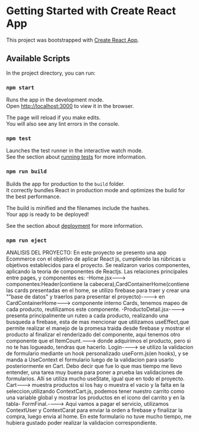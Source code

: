 # Getting Started with Create React App

This project was bootstrapped with [Create React App](https://github.com/facebook/create-react-app).

## Available Scripts

In the project directory, you can run:

### `npm start`

Runs the app in the development mode.\
Open [http://localhost:3000](http://localhost:3000) to view it in the browser.

The page will reload if you make edits.\
You will also see any lint errors in the console.

### `npm test`

Launches the test runner in the interactive watch mode.\
See the section about [running tests](https://facebook.github.io/create-react-app/docs/running-tests) for more information.

### `npm run build`

Builds the app for production to the `build` folder.\
It correctly bundles React in production mode and optimizes the build for the best performance.

The build is minified and the filenames include the hashes.\
Your app is ready to be deployed!

See the section about [deployment](https://facebook.github.io/create-react-app/docs/deployment) for more information.

### `npm run eject`






ANALISIS DEL PROYECTO: En este proyecto se presento una app Ecommerce con el objetivo de aplicar React js, cumpliendo las rúbricas u objetivos establecidos para el proyecto. Se realizaron varios componentes, aplicando la teoria de componentes de Reactjs. Las relaciones principales entre pages, y componentes es: -Home.jsx---> componentes:Header(contiene la cabecera),CardContainerHome(contiene las cards presentadas en el home, se utilizo firebase para traer y crear una ""base de datos" y traerlos para presentar el proyecto)----> en CardContainerHome---> componente interno Cards, tenemos mapeo de cada producto, reutilizamos este componente. -ProductoDetail.jsx----> presenta principalmente un ruteo a cada producto, realizando una busqueda a firebase, esta de mas mencionar que utilizamos useEffect,que permite realizar el manejo de la promesa traida desde firebase y mostrar el producto al finalizar el renderizado del componente, aqui tenemos otro componente que el ItemCount.---> donde adquirimos el producto, pero si no te has logueado, tendras que hacerlo. Login----> se utilizo la validacion de formulario mediante un hook personalizado useForm.js(en hooks), y se manda a UseContext el formulario luego de la validacion para usarlo posteriormente en Cart. Debo decir que fue lo que mas tiempo me llevo entender, una tarea muy buena para poner a prueba las validaciones de formularios. Alli se utiliza mucho useState, igual que en todo el proyecto. Cart---> muestra productos si los hay o muestra el vacio y la falta en la seleccion,utilizando ContextCart.js, podemos tener nuestro carrito como una variable global y mostrar los productos en el icono del carrito y en la tabla- FormFinal.----> Aqui vamos a pagar el servicio, utilizamos ContextUser y ContextCarat para enviar la orden a firebase y finalizar la compra, luego envia al home. En este formulario no tuve mucho tiempo, me hubiera gustado poder realizar la validacion correspondiente.
